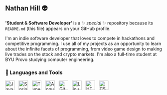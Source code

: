 ## Nathan Hill 👽

**'Student & Software Developer'** is a ✨ _special_ ✨ repository because its `README.md` (this file) appears on your GitHub profile.

I'm an indie software developer that loves to compete in hackathons and competitive programming. I use all of my projects as an opportunity to learn about the infinite facets of programming, from video game design to making live trades on the stock and crypto markets. I'm also a full-time student at BYU Provo studying computer engineering.

### 🤖 Languages and Tools

<img align="left" alt="Java" width="30px" style="padding-right:10px;" src="https://cdn.jsdelivr.net/gh/devicons/devicon@latest/icons/python/python-original.svg"/>
<img align="left" alt="Spring" width="30px" style="padding-right:10px;" 
src="https://cdn.jsdelivr.net/gh/devicons/devicon@latest/icons/solidity/solidity-original.svg" />    
<img align="left" alt="TypeScript" width="30px" style="padding-right:10px;" 
src="https://cdn.jsdelivr.net/gh/devicons/devicon@latest/icons/csharp/csharp-original.svg" />
<img align="left" alt="Angular" width="30px" style="padding-right:10px;" 
src="https://cdn.jsdelivr.net/gh/devicons/devicon@latest/icons/blender/blender-original.svg" />
<img align="left" alt="Git" width="30px" style="padding-right:10px;" 
src="https://cdn.jsdelivr.net/gh/devicons/devicon@latest/icons/cplusplus/cplusplus-original.svg" />        
<img align="left" alt="Linux" width="30px" style="padding-right:10px;" 
src="https://cdn.jsdelivr.net/gh/devicons/devicon@latest/icons/arduino/arduino-original-wordmark.svg" />        
<img align="left" alt="HTML" width="30px" style="padding-right:10px;" 
src="https://cdn.jsdelivr.net/gh/devicons/devicon@latest/icons/vscode/vscode-original.svg" />        
<img align="left" alt="CSS" width="30px" style="padding-right:10px;" 
src="https://cdn.jsdelivr.net/gh/devicons/devicon@latest/icons/visualstudio/visualstudio-original.svg" />   
<br />
